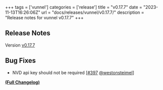 +++
tags = ['vunnel']
categories = ['release']
title = "v0.17.7"
date = "2023-11-13T16:26:06Z"
url = "docs/releases/vunnel/v0.17.7/"
description = "Release notes for vunnel v0.17.7"
+++

## Release Notes

Version [v0.17.7](https://github.com/anchore/vunnel/releases/tag/v0.17.7)

## Bug Fixes

- NVD api key should not be required [[#397](https://github.com/anchore/vunnel/pull/397) [@westonsteimel](https://github.com/westonsteimel)]

**[(Full Changelog)](https://github.com/anchore/vunnel/compare/v0.17.6...v0.17.7)**

